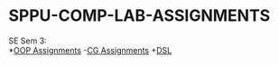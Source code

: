 # SPPU-COMP-LAB-ASSIGNMENTS

SE Sem 3: </br>
*[OOP Assignments](https://github.com/Farkhanda-Dalal/SPPU-COMP-LAB-ASSIGNMENTS/tree/main/OOPCGL)
-[CG Assignments](https://github.com/Farkhanda-Dalal/SPPU-COMP-LAB-ASSIGNMENTS/tree/main/OOPCGL)
+[DSL](https://github.com/Farkhanda-Dalal/SPPU-COMP-LAB-ASSIGNMENTS/tree/main/DSL)

